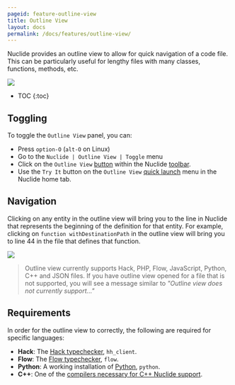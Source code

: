 ```yaml
---
pageid: feature-outline-view
title: Outline View
layout: docs
permalink: /docs/features/outline-view/
---
```


Nuclide provides an outline view to allow for quick navigation of a code file. This can be
particularly useful for lengthy files with many classes, functions, methods, etc.

![](/nuclide/static/images/docs/feature-outline-view.png)

* TOC
{:toc}

## Toggling

To toggle the `Outline View` panel, you can:

- Press `option-O` (`alt-O` on Linux)
- Go to the `Nuclide | Outline View | Toggle` menu
- Click on the `Outline View` [button](/nuclide/docs/features/toolbar/#buttons) within the Nuclide [toolbar](http://nuclide.io/docs/features/toolbar/).
- Use the `Try It` button on the `Outline View` [quick launch](/nuclide/docs/quick-start/getting-started/#quick-launch-menu) menu in the Nuclide home tab.

## Navigation

Clicking on any entity in the outline view will bring you to the line in Nuclide that represents the
beginning of the definition for that entity. For example, clicking on
`function withDestinationPath` in the outline view will bring you to line 44 in the file that
defines that function.

![](/nuclide/static/images/docs/feature-outline-view-click.png)

> Outline view currently supports Hack, PHP, Flow, JavaScript, Python, C++ and JSON files. If you
> have outline view opened for a file that is not supported, you will see a message similar to
> *"Outline view does not currently support..."*

## Requirements

In order for the outline view to correctly, the following are required for specific languages:

- **Hack**: The [Hack typechecker](/nuclide/docs/languages/hack/#installing-hack), `hh_client`.
- **Flow**: The [Flow typechecker](/nuclide/docs/languages/flow/#installing-flow), `flow`.
- **Python**: A working installation of [Python](https://www.python.org/), `python`.
- **C++**: One of the [compilers necessary for C++ Nuclide support](/nuclide/docs/languages/cpp/#supported-compilers).
